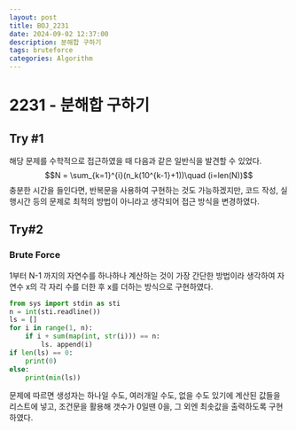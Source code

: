 ```yaml
---
layout: post
title: BOJ_2231
date: 2024-09-02 12:37:00
description: 분해합 구하기
tags: bruteforce
categories: Algorithm
---
```


# 2231 - 분해합 구하기
## Try #1
 해당 문제를 수학적으로 접근하였을 때 다음과 같은 일반식을 발견할 수 있었다.
$$N = \sum_{k=1}^{i}(n_k(10^{k-1}+1))\quad (i=len(N))$$
충분한 시간을 들인다면, 반복문을 사용하여 구현하는 것도 가능하겠지만, 코드 작성, 실행시간 등의 문제로 최적의 방법이 아니라고 생각되어 접근 방식을 변경하였다.
## Try#2
### Brute Force
1부터 N-1 까지의 자연수를 하나하나 계산하는 것이 가장 간단한 방법이라 생각하여 자연수 x의 각 자리 수를 더한 후 x를 더하는 방식으로 구현하였다.
```python
from sys import stdin as sti
n = int(sti.readline())
ls = []
for i in range(1, n):
    if i + sum(map(int, str(i))) == n:
        ls. append(i)
if len(ls) == 0:
    print(0)
else:
    print(min(ls))
```
문제에 따르면 생성자는 하나일 수도, 여러개일 수도, 없을 수도 있기에 계산된 값들을 리스트에 넣고, 조건문을 활용해 갯수가 0일땐 0을, 그 외엔 최솟값을 출력하도록 구현하였다.
